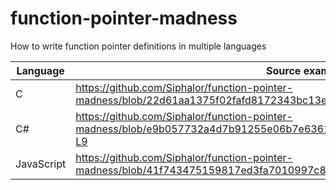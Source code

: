 # function-pointer-madness
How to write function pointer definitions in multiple languages

| Language   | Source example                                                                                                                 |
| ---------- | ------------------------------------------------------------------------------------------------------------------------------ |
| C          | https://github.com/Siphalor/function-pointer-madness/blob/22d61aa1375f02fafd8172343bc13ee4ab4adace/src/main.c#L11-L13 |
| C#         | https://github.com/Siphalor/function-pointer-madness/blob/e9b057732a4d7b91255e06b7e6361404cdc266ed/src/csharp/Program.cs#L1-L9 |
| JavaScript | https://github.com/Siphalor/function-pointer-madness/blob/41f743475159817ed3fa7010997c84d9a72038e4/src/main.js#L4-L6           |
